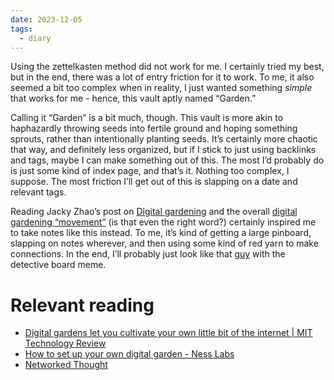 ```yaml
---
date: 2023-12-05
tags:
  - diary
---
```

Using the zettelkasten method did not work for me. I certainly tried my best, but in the end, there was a lot of entry friction for it to work. To me, it also seemed a bit too complex when in reality, I just wanted something *simple* that works for me - hence, this vault aptly named “Garden.”

Calling it “Garden” is a bit much, though. This vault is more akin to haphazardly throwing seeds into fertile ground and hoping something sprouts, rather than intentionally planting seeds. It’s certainly more chaotic that way, and definitely less organized, but if I stick to just using backlinks and tags, maybe I can make something  out of this. The most I’d probably do is just some kind of index page, and that’s it. Nothing too complex, I suppose. The most friction I’ll get out of this is slapping on a date and relevant tags.

Reading Jacky Zhao’s post on [Digital gardening](https://jzhao.xyz/posts/digital-gardening) and the overall [digital gardening “movement”](https://duckduckgo.com/?t=ffab&q=digital+gardening&atb=v357-1&ia=web) (is that even the right word?) certainly inspired me to take notes like this instead. To me, it’s kind of getting a large pinboard, slapping on notes wherever, and then using some kind of red yarn to make connections. In the end, I’ll probably just look like that [guy](https://external-content.duckduckgo.com/iu/?u=https%3A%2F%2Fcassiecreley.com%2Fwp-content%2Fuploads%2F2022%2F07%2FCharlie-Conspiracy.jpg&f=1&nofb=1&ipt=6058ba8fd959bd42da388f779d44505e5b809e838768cee09fa797b9a43d7044&ipo=images) with the detective board meme.

# Relevant reading
- [Digital gardens let you cultivate your own little bit of the internet | MIT Technology Review](https://www.technologyreview.com/2020/09/03/1007716/digital-gardens-let-you-cultivate-your-own-little-bit-of-the-internet/)
- [How to set up your own digital garden - Ness Labs](https://nesslabs.com/digital-garden-set-up)
- [Networked Thought](https://jzhao.xyz/posts/networked-thought)